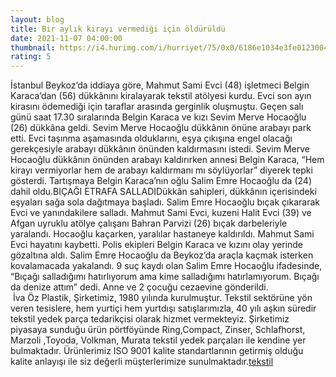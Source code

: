 ```yaml
--- 
layout: blog
title: Bir aylık kirayı vermediği için öldürüldü
date: 2021-11-07 04:00:00
thumbnail: https://i4.hurimg.com/i/hurriyet/75/0x0/6186e1034e3fe0123004a8eb.jpg
rating: 5
---
```

İstanbul Beykoz’da iddiaya göre, Mahmut Sami Evci (48) işletmeci Belgin Karaca’dan (56) dükkânını kiralayarak tekstil atölyesi kurdu. Evci son ayın kirasını ödemediği için taraflar arasında gerginlik oluşmuştu. Geçen salı günü saat 17.30 sıralarında Belgin Karaca ve kızı Sevim Merve Hocaoğlu (26) dükkâna geldi. Sevim Merve Hocaoğlu dükkânın önüne arabayı park etti. Evci taşınma aşamasında olduklarını, eşya çıkışına engel olacağı gerekçesiyle arabayı dükkânın önünden kaldırmasını istedi. Sevim Merve Hocaoğlu dükkânın önünden arabayı kaldırırken annesi Belgin Karaca, “Hem kirayı vermiyorlar hem de arabayı kaldırmanı mı söylüyorlar” diyerek tepki gösterdi. Tartışmaya Belgin Karaca’nın oğlu Salim Emre Hocaoğlu da (24) dahil oldu.BIÇAĞI ETRAFA SALLADIDükkân sahipleri, dükkânın içerisindeki eşyaları sağa sola dağıtmaya başladı. Salim Emre Hocaoğlu bıçak çıkararak Evci ve yanındakilere salladı. Mahmut Sami Evci, kuzeni Halit Evci (39) ve Afgan uyruklu atölye çalışanı Bahran Parvizi (26) bıçak darbeleriyle yaralandı. Hocaoğlu kaçarken, yaralılar hastaneye kaldırıldı. Mahmut Sami Evci hayatını kaybetti. Polis ekipleri Belgin Karaca ve kızını olay yerinde gözaltına aldı. Salim Emre Hocaoğlu da Beykoz’da araçla kaçmak isterken kovalamacada yakalandı. 9 suç kaydı olan Salim Emre Hocaoğlu ifadesinde, “Bıçağı salladığımı hatırlıyorum ama kime salladığımı hatırlamıyorum. Bıçağı da denize attım” dedi. Anne ve 2 çocuğu cezaevine gönderildi.</br>&nbsp;İva Öz Plastik, Şirketimiz, 1980 yılında kurulmuştur. Tekstil sektörüne yön veren tesislere, hem yurtiçi hem yurtdışı satışlarımızla, 40 yılı aşkın süredir tekstil yedek parça tedarikçisi olarak hizmet vermekteyiz. Şirketimiz piyasaya sunduğu ürün pörtföyünde Ring,Compact, Zinser, Schlafhorst, Marzoli ,Toyoda, Volkman, Murata tekstil yedek parçaları ile kendine yer bulmaktadır. Ürünlerimiz ISO 9001 kalite standartlarının getirmiş olduğu kalite anlayışı ile siz değerli müşterlerimize sunulmaktadır.<a href="https://www.ivaozplastik.com/">tekstil</a>